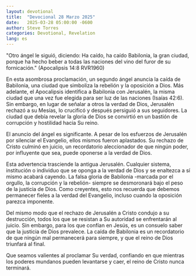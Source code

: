 ```yaml
---
layout: devotional
title:  "Devocional 28 Marzo 2025"
date:   2025-03-28 05:00:00 -0600
author: Steve Torres
categories: Devotional, Revelation
lang: es
---
```


<div class="scripture">
  "Otro ángel le siguió, diciendo: Ha caído, ha caído Babilonia, la gran ciudad, porque ha hecho beber a todas las naciones del vino del furor de su fornicación." (Apocalipsis 14:8 RVR1960)
</div>

En esta asombrosa proclamación, un segundo ángel anuncia la caída de Babilonia, una ciudad que simboliza la rebelión y la oposición a Dios. Más adelante, el Apocalipsis identifica a Babilonia con Jerusalén, la misma ciudad que una vez fue elegida para ser luz de las naciones (Isaías 42:6). Sin embargo, en lugar de señalar a otros la verdad de Dios, Jerusalén rechazó a su Mesías, lo crucificó y después persiguió a sus seguidores. La ciudad que debía revelar la gloria de Dios se convirtió en un bastión de corrupción y hostilidad hacia Su reino.

El anuncio del ángel es significante. A pesar de los esfuerzos de Jerusalén por silenciar el Evangelio, ellos mismos fueron aplastados. Su rechazo de Cristo culminó en juicio, un recordatorio aleccionador de que ningún poder, por influyente que sea, puede oponerse a la verdad de Dios.

Esta advertencia trasciende la antigua Jerusalén. Cualquier sistema, institución o individuo que se oponga a la verdad de Dios y se enaltezca a sí mismo acabará cayendo. La falsa gloria de Babilonia -marcada por el orgullo, la corrupción y la rebelión- siempre se desmoronará bajo el peso de la justicia de Dios. Como creyentes, esto nos recuerda que debemos permanecer fieles a la verdad del Evangelio, incluso cuando la oposición parezca imponente.

Del mismo modo que el rechazo de Jerusalén a Cristo condujo a su destrucción, todos los que se resistan a Su autoridad se enfrentarán al juicio. Sin embargo, para los que confían en Jesús, es un consuelo saber que la justicia de Dios prevalece. La caída de Babilonia es un recordatorio de que ningún mal permanecerá para siempre, y que el reino de Dios triunfará al final.

Que seamos valientes al proclamar Su verdad, confiando en que mientras los poderes mundanos pueden levantarse y caer, el reino de Cristo nunca terminará.